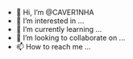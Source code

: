 - 👋 Hi, I’m @CAVER1NHA
- 👀 I’m interested in ...
- 🌱 I’m currently learning ...
- 💞️ I’m looking to collaborate on ...
- 📫 How to reach me ...

<!---
CAVER1NHA/CAVER1NHA is a ✨ special ✨ repository because its `README.md` (this file) appears on your GitHub profile.
You can click the Preview link to take a look at your changes.
--->
